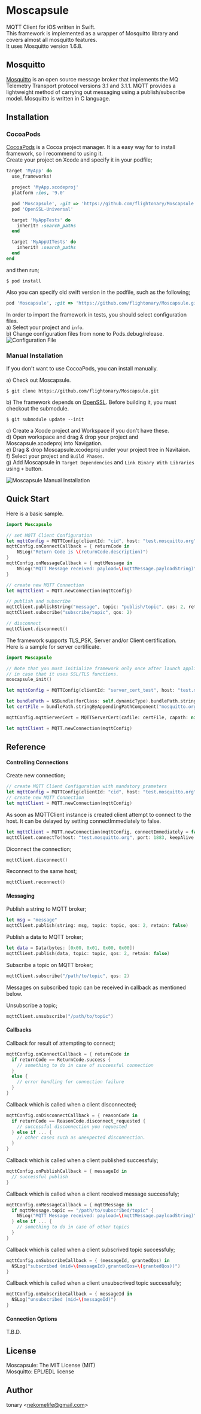 Moscapsule
==========

MQTT Client for iOS written in Swift.  
This framework is implemented as a wrapper of Mosquitto library and covers almost all mosquitto features.  
It uses Mosquitto version 1.6.8.

Mosquitto
---------
[Mosquitto](http://mosquitto.org/ "Mosquitto") is an open source message broker that implements the MQ Telemetry Transport protocol versions 3.1 and 3.1.1.
MQTT provides a lightweight method of carrying out messaging using a publish/subscribe model.
Mosquitto is written in C language.

Installation
------------

### CocoaPods
[CocoaPods](http://cocoapods.org) is a Cocoa project manager. It is a easy way for to install framework, so I recommend to using it.  
Create your project on Xcode and specify it in your podfile;
```ruby
target 'MyApp' do
  use_frameworks!

  project 'MyApp.xcodeproj'
  platform :ios, '9.0'

  pod 'Moscapsule', :git => 'https://github.com/flightonary/Moscapsule.git'
  pod 'OpenSSL-Universal'

  target 'MyAppTests' do
    inherit! :search_paths
  end

  target 'MyAppUITests' do
    inherit! :search_paths
  end
end
```

and then run;
```
$ pod install
```

Also you can specify old swift version in the podfile, such as the following;
```ruby
pod 'Moscapsule', :git => 'https://github.com/flightonary/Moscapsule.git', :branch => 'swift2'
```

In order to import the framework in tests, you should select configuration files.  
a) Select your project and `info`.  
b) Change configuration files from none to Pods.debug/release.  
![Configuration File](https://flightonary.github.io/img/inst_with_cocoapods.png)

### Manual Installation
If you don't want to use CocoaPods, you can install manually.

a) Check out Moscapsule.  
```
$ git clone https://github.com/flightonary/Moscapsule.git
```
b) The framework depends on [OpenSSL](https://github.com/krzyzanowskim/OpenSSL "OpenSSL"). Before building it, you must checkout the submodule.
```
$ git submodule update --init
```
c) Create a Xcode project and Workspace if you don't have these.  
d) Open workspace and drag & drop your project and Moscapsule.xcodeproj into Navigation.  
e) Drag & drop Moscapsule.xcodeproj under your project tree in Navitaion.  
f) Select your project and `Build Phases`.  
g) Add Moscapsule in `Target Dependencies` and `Link Binary With Libraries` using `+` button.  

![Moscapsule Manual Installation](https://flightonary.github.io/img/mosq_install.png)


Quick Start
-----
Here is a basic sample.
```swift
import Moscapsule

// set MQTT Client Configuration
let mqttConfig = MQTTConfig(clientId: "cid", host: "test.mosquitto.org", port: 1883, keepAlive: 60)
mqttConfig.onConnectCallback = { returnCode in
    NSLog("Return Code is \(returnCode.description)")
}
mqttConfig.onMessageCallback = { mqttMessage in
    NSLog("MQTT Message received: payload=\(mqttMessage.payloadString)")
}

// create new MQTT Connection
let mqttClient = MQTT.newConnection(mqttConfig)

// publish and subscribe
mqttClient.publishString("message", topic: "publish/topic", qos: 2, retain: false)
mqttClient.subscribe("subscribe/topic", qos: 2)

// disconnect
mqttClient.disconnect()
```

The framework supports TLS_PSK, Server and/or Client certification.  
Here is a sample for server certificate.
```swift
import Moscapsule

// Note that you must initialize framework only once after launch application
// in case that it uses SSL/TLS functions.
moscapsule_init()

let mqttConfig = MQTTConfig(clientId: "server_cert_test", host: "test.mosquitto.org", port: 8883, keepAlive: 60)

let bundlePath = NSBundle(forClass: self.dynamicType).bundlePath.stringByAppendingPathComponent("cert.bundle")
let certFile = bundlePath.stringByAppendingPathComponent("mosquitto.org.crt")

mqttConfig.mqttServerCert = MQTTServerCert(cafile: certFile, capath: nil)

let mqttClient = MQTT.newConnection(mqttConfig)
```

Reference
-------
#### Controlling Connections
Create new connection;
```swift
// create MQTT Client Configuration with mandatory prameters
let mqttConfig = MQTTConfig(clientId: "cid", host: "test.mosquitto.org", port: 1883, keepAlive: 60)
// create new MQTT Connection
let mqttClient = MQTT.newConnection(mqttConfig)
```
As soon as MQTTClient instance is created client attempt to connect to the host. It can be delayed by setting connectImmediately to false.
```swift
let mqttClient = MQTT.newConnection(mqttConfig, connectImmediately = false)
mqttClient.connectTo(host: "test.mosquitto.org", port: 1883, keepAlive: 60)
```

Diconnect the connection;  
```swift
mqttClient.disconnect()
```

Reconnect to the same host;  
```swift
mqttClient.reconnect()
```

#### Messaging

Publish a string to MQTT broker;  
```swift
let msg = "message"
mqttClient.publish(string: msg, topic: topic, qos: 2, retain: false)
```

Publish a data to MQTT broker;  
```swift
let data = Data(bytes: [0x00, 0x01, 0x00, 0x00])
mqttClient.publish(data, topic: topic, qos: 2, retain: false)
```

Subscribe a topic on MQTT broker;  
```swift
mqttClient.subscribe("/path/to/topic", qos: 2)
```
Messages on subscribed topic can be received in callback as mentioned below.

Unsubscribe a topic;  
```swift
mqttClient.unsubscribe("/path/to/topic")
```

#### Callbacks
Callback for result of attempting to connect;
```swift
mqttConfig.onConnectCallback = { returnCode in
  if returnCode == ReturnCode.success {
    // something to do in case of successful connection
  }
  else {
    // error handling for connection failure
  }
}
```

Callback which is called when a client disconnected;
```swift
mqttConfig.onDisconnectCallback = { reasonCode in
  if returnCode == ReasonCode.disconnect_requested {
    // successful disconnection you requested
  } else if ... {
    // other cases such as unexpected disconnection.
  }
}
```

Callback which is called when a client published successfuly;
```swift
mqttConfig.onPublishCallback = { messageId in
  // successful publish
}
```

Callback which is called when a client received message successfuly;
```swift
mqttConfig.onMessageCallback = { mqttMessage in
  if mqttMessage.topic == "/path/to/subscribed/topic" {
    NSLog("MQTT Message received: payload=\(mqttMessage.payloadString)")
  } else if ... {
    // something to do in case of other topics
  }
}
```

Callback which is called when a client subscrived topic successfuly;
```swift
mqttConfig.onSubscribeCallback = { (messageId, grantedQos) in
  NSLog("subscribed (mid=\(messageId),grantedQos=\(grantedQos))")
}
```

Callback which is called when a client unsubscrived topic successfuly;
```swift
mqttConfig.onSubscribeCallback = { messageId in
  NSLog("unsubscribed (mid=\(messageId)")
}
```

#### Connection Options
T.B.D.


License
-------
Moscapsule: The MIT License (MIT)  
Mosquitto: EPL/EDL license

Author
------
tonary <<nekomelife@gmail.com>>
